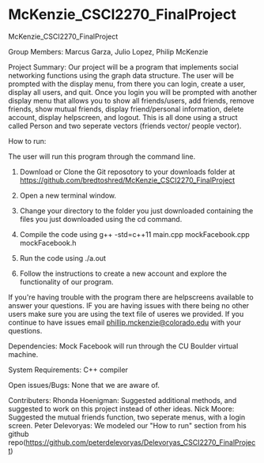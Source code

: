 # McKenzie_CSCI2270_FinalProject
McKenzie_CSCI2270_FinalProject

Group Members: Marcus Garza, Julio Lopez, Philip McKenzie

Project Summary:
Our project will be a program that implements social networking functions using the graph data structure. The user will be prompted with the display menu, from there you can login, create a user, display all users, and quit. Once you login you will be prompted with another display menu that allows you to show all friends/users, add friends, remove friends, show mutual friends, display friend/personal information, delete account, display helpscreen, and logout. This is all done using a struct called Person and two seperate vectors (friends vector/ people vector). 

How to run:

The user will run this program through the command line.

1) Download or Clone the Git reposotory to your downloads folder at https://github.com/bredtoshred/McKenzie_CSCI2270_FinalProject 

2) Open a new terminal window. 

3) Change your directory to the folder you just downloaded containing the files you just downloaded using the cd command.

4) Compile the code using g++ -std=c++11 main.cpp mockFacebook.cpp mockFacebook.h

5) Run the code using ./a.out

6) Follow the instructions to create a new account and explore the functionality of our program.

If you're having trouble with the program there are helpscreens available to answer your questions. IF you are having issues with there being no other users make sure you are using the text file of useres we provided. If you continue to have issues email phillip.mckenzie@colorado.edu with your questions.

Dependencies:
Mock Facebook will run through the CU Boulder virtual machine.

System Requirements:
C++ compiler

Open issues/Bugs:
None that we are aware of.

Contributers:
Rhonda Hoenigman: Suggested additional methods, and suggested to work on this project instead of other ideas. 
Nick Moore: Suggested the mutual friends function, two seperate menus, with a login screen. Peter Delevoryas: We modeled our "How to run" section from his github repo(https://github.com/peterdelevoryas/Delevoryas_CSCI2270_FinalProject) 





